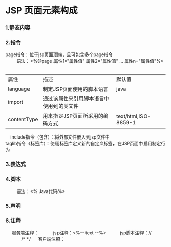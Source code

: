 # JSP 页面元素构成
<h3>1.静态内容</h3>
<h3>2.指令</h3>
      page指令：位于jsp页面顶端，且可包含多个page指令<br>
          语法：<%@page 属性1="属性值" 属性2="属性值" ... 属性n="属性值"%>
            <table>
            <tr><td>属性</td><td>描述</td><td>默认值</td></tr>
            <tr><td>language</td><td>制定JSP页面使用的脚本语言</td><td>java</td></tr>
            <tr><td>import</td><td>通过该属性来引用脚本语言中使用到的类文件</td><td></td></tr>
            <tr><td>contentType</td><td>用来指定JSP页面所采用的编码方式</td><td>text/html,ISO-8859-1</td>
            </tr>
            </table>
      include指令（包含）：将外部文件嵌入到jsp文件中<br>
      taglib指令（标签库）：使用标签库定义新的自定义标签，在JSP页面中启用制定行为
<h3>3.表达式</h3>
<h3>4.脚本</h3>
          语法：<% Java代码%>
<h3>5.声明</h3>
<h3>6.注释</h3>
      服务端注释：
            jsp注释：<%-- text --%>
            jsp脚本注释：//
                        /* */
      客户端注释：
            <!-- -->
